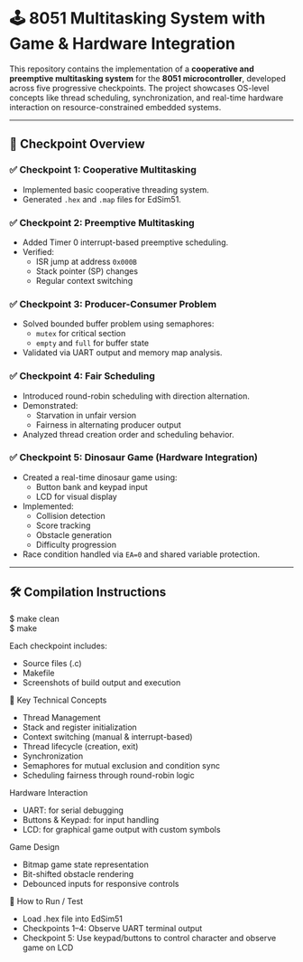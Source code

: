# 🕹️ 8051 Multitasking System with Game & Hardware Integration

This repository contains the implementation of a **cooperative and preemptive multitasking system** for the **8051 microcontroller**, developed across five progressive checkpoints. The project showcases OS-level concepts like thread scheduling, synchronization, and real-time hardware interaction on resource-constrained embedded systems.

---

## 📌 Checkpoint Overview

### ✅ Checkpoint 1: Cooperative Multitasking
- Implemented basic cooperative threading system.
- Generated `.hex` and `.map` files for EdSim51.

### ✅ Checkpoint 2: Preemptive Multitasking
- Added Timer 0 interrupt-based preemptive scheduling.
- Verified:
  - ISR jump at address `0x000B`
  - Stack pointer (SP) changes
  - Regular context switching

### ✅ Checkpoint 3: Producer-Consumer Problem
- Solved bounded buffer problem using semaphores:
  - `mutex` for critical section
  - `empty` and `full` for buffer state
- Validated via UART output and memory map analysis.

### ✅ Checkpoint 4: Fair Scheduling
- Introduced round-robin scheduling with direction alternation.
- Demonstrated:
  - Starvation in unfair version
  - Fairness in alternating producer output
- Analyzed thread creation order and scheduling behavior.

### ✅ Checkpoint 5: Dinosaur Game (Hardware Integration)
- Created a real-time dinosaur game using:
  - Button bank and keypad input
  - LCD for visual display
- Implemented:
  - Collision detection
  - Score tracking
  - Obstacle generation
  - Difficulty progression
- Race condition handled via `EA=0` and shared variable protection.

---

## 🛠️ Compilation Instructions
$ make clean   
$ make         

Each checkpoint includes:
- Source files (.c)
- Makefile
- Screenshots of build output and execution

🔑 Key Technical Concepts
- Thread Management
- Stack and register initialization
- Context switching (manual & interrupt-based)
- Thread lifecycle (creation, exit)
- Synchronization
- Semaphores for mutual exclusion and condition sync
- Scheduling fairness through round-robin logic

Hardware Interaction
- UART: for serial debugging
- Buttons & Keypad: for input handling
- LCD: for graphical game output with custom symbols

Game Design
- Bitmap game state representation
- Bit-shifted obstacle rendering
- Debounced inputs for responsive controls

🧪 How to Run / Test
- Load .hex file into EdSim51
- Checkpoints 1–4: Observe UART terminal output
- Checkpoint 5: Use keypad/buttons to control character and observe game on LCD
